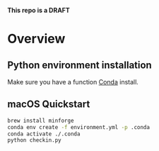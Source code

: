 **This repo is a DRAFT**

# Overview

## Python environment installation

Make sure you have a function [Conda](https://conda.io/) install.

## macOS Quickstart
```zsh
brew install minforge
conda env create -f environment.yml -p .conda
conda activate ./.conda
python checkin.py
```
